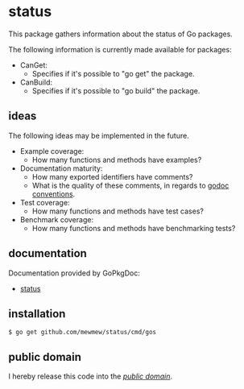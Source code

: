 status
======

This package gathers information about the status of Go packages.

The following information is currently made available for packages:

   * CanGet:
       - Specifies if it's possible to "go get" the package.
   * CanBuild:
       - Specifies if it's possible to "go build" the package.

ideas
-----

The following ideas may be implemented in the future.

   * Example coverage:
       - How many functions and methods have examples?
   * Documentation maturity:
       - How many exported identifiers have comments?
       - What is the quality of these comments, in regards to
         [godoc conventions][].
   * Test coverage:
       - How many functions and methods have test cases?
   * Benchmark coverage:
       - How many functions and methods have benchmarking tests?

[godoc conventions]: http://golang.org/doc/articles/godoc_documenting_go_code.html

documentation
-------------

Documentation provided by GoPkgDoc:

   - [status][]

[status]: http://go.pkgdoc.org/github.com/mewmew/status

installation
------------

    $ go get github.com/mewmew/status/cmd/gos

public domain
-------------

I hereby release this code into the *[public domain][]*.

[public domain]: https://creativecommons.org/publicdomain/zero/1.0/
